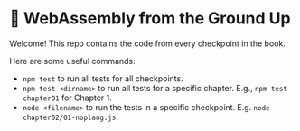 # 🧱 WebAssembly from the Ground Up

Welcome! This repo contains the code from every checkpoint in the book.

Here are some useful commands:

- `npm test` to run all tests for all checkpoints.
- `npm test <dirname>` to run all tests for a specific chapter.
  E.g., `npm test chapter01` for Chapter 1.
- `node <filename>` to run the tests in a specific checkpoint.
  E.g. `node chapter02/01-noplang.js`.
